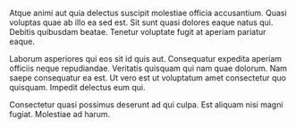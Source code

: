 Atque animi aut quia delectus suscipit molestiae officia accusantium. Quasi voluptas quae ab illo ea sed est. Sit sunt quasi dolores eaque natus qui. Debitis quibusdam beatae. Tenetur voluptate fugit at aperiam pariatur eaque.
 Laborum asperiores qui eos sit id quis aut. Consequatur expedita aperiam officiis neque repudiandae. Veritatis quisquam qui nam quae dolorum. Nam saepe consequatur ea est. Ut vero est ut voluptatum amet consectetur quo quisquam. Impedit delectus eum qui.
 Consectetur quasi possimus deserunt ad qui culpa. Est aliquam nisi magni fugiat. Molestiae ad harum.